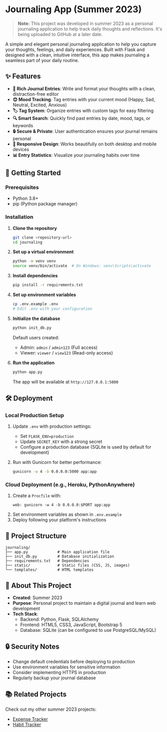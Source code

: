 # Journaling App (Summer 2023)

> **Note:** This project was developed in summer 2023 as a personal journaling application to help track daily thoughts and reflections. It's being uploaded to GitHub at a later date.

A simple and elegant personal journaling application to help you capture your thoughts, feelings, and daily experiences. Built with Flask and designed with a clean, intuitive interface, this app makes journaling a seamless part of your daily routine.

## ✨ Features

- **📝 Rich Journal Entries**: Write and format your thoughts with a clean, distraction-free editor
- **😊 Mood Tracking**: Tag entries with your current mood (Happy, Sad, Neutral, Excited, Anxious)
- **🏷️ Tag System**: Organize entries with custom tags for easy filtering
- **🔍 Smart Search**: Quickly find past entries by date, mood, tags, or keywords
- **🔒 Secure & Private**: User authentication ensures your journal remains personal
- **📱 Responsive Design**: Works beautifully on both desktop and mobile devices
- **📊 Entry Statistics**: Visualize your journaling habits over time

## 🚀 Getting Started

### Prerequisites
- Python 3.8+
- pip (Python package manager)

### Installation

1. **Clone the repository**
   ```bash
   git clone <repository-url>
   cd journaling
   ```

2. **Set up a virtual environment**
   ```bash
   python -m venv venv
   source venv/bin/activate  # On Windows: venv\Scripts\activate
   ```

3. **Install dependencies**
   ```bash
   pip install -r requirements.txt
   ```

4. **Set up environment variables**
   ```bash
   cp .env.example .env
   # Edit .env with your configuration
   ```

5. **Initialize the database**
   ```bash
   python init_db.py
   ```
   Default users created:
   - Admin: `admin` / `admin123` (Full access)
   - Viewer: `viewer` / `view123` (Read-only access)

6. **Run the application**
   ```bash
   python app.py
   ```
   The app will be available at `http://127.0.0.1:5000`

## 🛠 Deployment

### Local Production Setup
1. Update `.env` with production settings:
   - Set `FLASK_ENV=production`
   - Update `SECRET_KEY` with a strong secret
   - Configure a production database (SQLite is used by default for development)

2. Run with Gunicorn for better performance:
   ```bash
   gunicorn -w 4 -b 0.0.0.0:5000 app:app
   ```

### Cloud Deployment (e.g., Heroku, PythonAnywhere)
1. Create a `Procfile` with:
   ```
   web: gunicorn -w 4 -b 0.0.0.0:$PORT app:app
   ```
2. Set environment variables as shown in `.env.example`
3. Deploy following your platform's instructions

## 📝 Project Structure
```
journaling/
├── app.py             # Main application file
├── init_db.py         # Database initialization
├── requirements.txt   # Dependencies
├── static/            # Static files (CSS, JS, images)
└── templates/         # HTML templates
```

## 📅 About This Project
- **Created**: Summer 2023
- **Purpose**: Personal project to maintain a digital journal and learn web development
- **Tech Stack**: 
  - Backend: Python, Flask, SQLAlchemy
  - Frontend: HTML5, CSS3, JavaScript, Bootstrap 5
  - Database: SQLite (can be configured to use PostgreSQL/MySQL)

## 🔒 Security Notes
- Change default credentials before deploying to production
- Use environment variables for sensitive information
- Consider implementing HTTPS in production
- Regularly backup your journal database

## 📚 Related Projects
Check out my other summer 2023 projects:
- [Expense Tracker](https://github.com/vedang-patil-23/expense-tracker)
- [Habit Tracker](https://github.com/vedang-patil-23/habit-tracker)